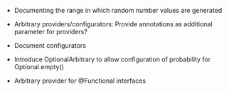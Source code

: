 - Documenting the range in which random number values are generated

- Arbitrary providers/configurators: Provide annotations as additional parameter for providers?

- Document configurators

- Introduce OptionalArbitrary to allow configuration of probability for Optional.empty()

- Arbitrary provider for @Functional interfaces